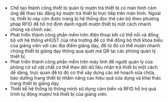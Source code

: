 - Chế tạo thành công thiết bị quản lý mượn trả thiết bị có màn hình cảm ứng để thao tác đăng ký mượn trả thiết bị trực tiếp trên màn hình. Ngoài ra, thiết bị này còn được trang bị hệ thống đọc thẻ cán bộ theo phương pháp RFID để hỗ trợ định danh người mượn thiết bị một cách nhanh chóng và chính xác.
- Phát triển thành công phần mềm trên điện thoại kết có thể nối và đồng bộ với hệ thống eHUST của nhà trường để có thể đồng bộ thời khóa biểu của giảng viên với các địa điểm giảng dạy, để từ đó có thể mượn nhanh chóng thiết bị giảng dạy thông qua quét mã QR tại các phòng quản lý thiết bị.
- Phát triển thành công phần mềm trên máy tính để người quản lý của phòng cơ sở vật chất có thể theo dõi dữ liệu nhận trả thiết bị một cách dễ dàng, trực quan để từ đó có thể xây dựng các kế hoạch sửa chữa, bảo dưỡng trang thiết bị nhằm nâng cao hiệu quả sửa dụng và khai thác trang thiết bị giảng dạy.
- Thiết kế hệ thống tủ thông minh sử dụng cảm biến và RFID hỗ trợ quá trình tự động mượn/ trả thiết bị của giảng viên.